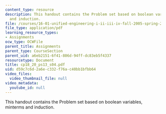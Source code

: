 ```yaml
---
content_type: resource
description: This handout contains the Problem set based on boolean variables, minterms
  and induction.
file: /courses/16-01-unified-engineering-i-ii-iii-iv-fall-2005-spring-2006/d59c7c6d2a6ec332f76ac40bb1bfbb64_cp18_20_ps13_s04.pdf
file_type: application/pdf
learning_resource_types:
- Assignments
ocw_type: OCWFile
parent_title: Assignments
parent_type: CourseSection
parent_uid: a6eb2151-6f41-806d-94ff-dc83eb5f4337
resourcetype: Document
title: cp18_20_ps13_s04.pdf
uid: d59c7c6d-2a6e-c332-f76a-c40bb1bfbb64
video_files:
  video_thumbnail_file: null
video_metadata:
  youtube_id: null
---
```

This handout contains the Problem set based on boolean variables, minterms and induction.

